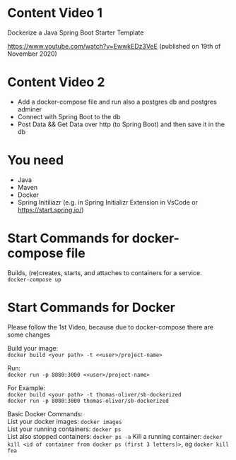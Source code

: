 # Content Video 1
Dockerize a Java Spring Boot Starter Template

https://www.youtube.com/watch?v=EwwkEDz3VeE
(published on 19th of November 2020)

# Content Video 2
- Add a docker-compose file and run also a postgres db and postgres adminer
- Connect with Spring Boot to the db
- Post Data && Get Data over http (to Spring Boot) and then save it in the db  

# You need
- Java
- Maven
- Docker
- Spring Initiliazr (e.g. in Spring Initializr Extension in VsCode or https://start.spring.io/)

# Start Commands for docker-compose file
Builds, (re)creates, starts, and attaches to containers for a service.  
`docker-compose up`

# Start Commands for Docker
Please follow the 1st Video, because due to docker-compose there are some changes  

Build your image:  
`docker build <your path> -t <<user>/project-name>`  

Run:  
`docker run -p 8080:3000 <<user>/project-name>`  

For Example:  
`docker build <your path> -t thomas-oliver/sb-dockerized`  
`docker run -p 8080:3000 thomas-oliver/sb-dockerized`  

Basic Docker Commands:  
List your docker images: `docker images`  
List your running containers: `docker ps`  
List also stopped containers: `docker ps -a`
Kill a running container: `docker kill <id of container from docker ps (first 3 letters)>`, eg `docker kill fea`  